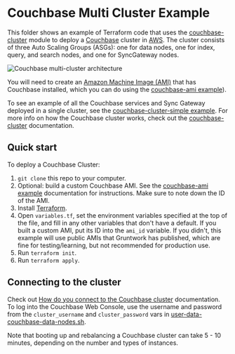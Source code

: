 # Couchbase Multi Cluster Example

This folder shows an example of Terraform code that uses the 
[couchbase-cluster](https://github.com/tnn-gruntwork-io/terraform-aws-couchbase/tree/main/modules/couchbase-cluster) 
module to deploy a [Couchbase](https://www.couchbase.com/) cluster in [AWS](https://aws.amazon.com/). The cluster 
consists of three Auto Scaling Groups (ASGs): one for data nodes, one for index, query, and search nodes, and one for 
SyncGateway nodes. 

![Couchbase multi-cluster architecture](https://github.com/tnn-gruntwork-io/terraform-aws-couchbase/blob/main/_docs/couchbase-multi-cluster-architecture.png?raw=true)

You will need to create an [Amazon Machine Image (AMI)](http://docs.aws.amazon.com/AWSEC2/latest/UserGuide/AMIs.html) 
that has Couchbase installed, which you can do using the [couchbase-ami 
example](https://github.com/tnn-gruntwork-io/terraform-aws-couchbase/tree/main/examples/couchbase-ami)). 

To see an example of all the Couchbase services and Sync Gateway deployed in a single cluster, see the [couchbase-cluster-simple
example](https://github.com/tnn-gruntwork-io/terraform-aws-couchbase/blob/main/examples/couchbase-cluster-simple). For
more info on how the Couchbase cluster works, check out the 
[couchbase-cluster](https://github.com/tnn-gruntwork-io/terraform-aws-couchbase/tree/main/modules/couchbase-cluster) documentation.



## Quick start

To deploy a Couchbase Cluster:

1. `git clone` this repo to your computer.
1. Optional: build a custom Couchbase AMI. See the
   [couchbase-ami example](https://github.com/tnn-gruntwork-io/terraform-aws-couchbase/tree/main/examples/couchbase-ami)
   documentation for instructions. Make sure to note down the ID of the AMI.
1. Install [Terraform](https://www.terraform.io/).
1. Open `variables.tf`, set the environment variables specified at the top of the file, and fill in any other variables that
   don't have a default. If you built a custom AMI, put its ID into the `ami_id` variable. If you didn't, this example
   will use public AMIs that Gruntwork has published, which are fine for testing/learning, but not recommended for
   production use.
1. Run `terraform init`.
1. Run `terraform apply`.




## Connecting to the cluster

Check out [How do you connect to the Couchbase 
cluster](https://github.com/tnn-gruntwork-io/terraform-aws-couchbase/tree/main/modules/couchbase-cluster#how-do-you-connect-to-the-couchbase-cluster)
documentation. To log into the Couchbase Web Console, use the username and password from the `cluster_username`
and `cluster_password` vars in
[user-data-couchbase-data-nodes.sh](https://github.com/tnn-gruntwork-io/terraform-aws-couchbase/tree/main/examples/couchbase-cluster-mds/user-data/user-data-couchbase-data-nodes.sh).

Note that booting up and rebalancing a Couchbase cluster can take 5 - 10 minutes, depending on the number and types of 
instances.